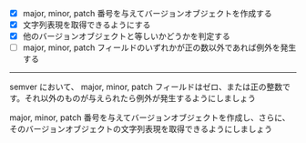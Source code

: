 - [x] major, minor, patch 番号を与えてバージョンオブジェクトを作成する
- [x] 文字列表現を取得できるようにする
- [x] 他のバージョンオブジェクトと等しいかどうかを判定する
- [ ] major, minor, patch フィールドのいずれかが正の数以外であれば例外を発生する

---

semver において、 major, minor, patch フィールドはゼロ、または正の整数です。それ以外のものが与えられたら例外が発生するようにしましょう

major, minor, patch 番号を与えてバージョンオブジェクトを作成し、さらに、そのバージョンオブジェクトの文字列表現を取得できるようにしましょう
